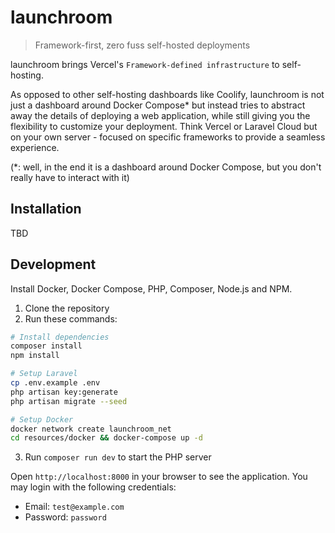 # launchroom

> Framework-first, zero fuss self-hosted deployments

launchroom brings Vercel's `Framework-defined infrastructure` to self-hosting.

As opposed to other self-hosting dashboards like Coolify, launchroom is not just a dashboard around Docker Compose\* but instead tries to abstract away the details of deploying a web application, while still giving you the flexibility to customize your deployment. Think Vercel or Laravel Cloud but on your own server - focused on specific frameworks to provide a seamless experience.

(\*: well, in the end it is a dashboard around Docker Compose, but you don't really have to interact with it)

## Installation

TBD

## Development

Install Docker, Docker Compose, PHP, Composer, Node.js and NPM.

1. Clone the repository
2. Run these commands:

```bash
# Install dependencies
composer install
npm install

# Setup Laravel
cp .env.example .env
php artisan key:generate
php artisan migrate --seed

# Setup Docker
docker network create launchroom_net
cd resources/docker && docker-compose up -d
```

3. Run `composer run dev` to start the PHP server

Open `http://localhost:8000` in your browser to see the application. You may login with the following credentials:

- Email: `test@example.com`
- Password: `password`
